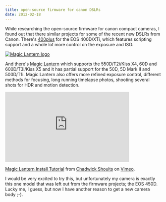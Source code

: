 ```yaml
---
title: open-source firmware for canon DSLRs
date: 2012-02-18
---
```

While researching the open-source firmware for canon compact cameras, I found out that there similar projects for some of the recent new DSLRs from Canon. There's <a href="http://code.google.com/p/400plus/">400plus</a> for the EOS 400D/XTi, which features scripting support and a whole lot more control on the exposure and ISO. 

<a href="http://magiclantern.wikia.com/wiki/Unified"><img src="http://images2.wikia.nocookie.net/__cb20110905142436/magiclantern/images/thumb/c/c9/Logo.png/100px-Logo.png" alt="Magic Lantern logo" /></a>

And there's <a href="http://magiclantern.wikia.com/wiki/Unified#Downloads">Magic Lantern</a> which supports the 550D/T2i/Kiss X4, 60D and 600D/T3i/Kiss X5 and it has partial support for the 50D, 5D Mark II and 500D/T1i. Magic Lantern also offers more refined exposure control, different methods for focusing, long running timelapse photos, shooting several shots for HDR and motion detection.

<iframe src="http://player.vimeo.com/video/30803116?title=0&amp;byline=0&amp;portrait=0" width="400" height="225" frameborder="0" webkitAllowFullScreen mozallowfullscreen allowFullScreen></iframe><p><a href="http://vimeo.com/30803116">Magic Lantern Install Tutorial</a> from <a href="http://vimeo.com/chadwickpaul">Chadwick Shoults</a> on <a href="http://vimeo.com">Vimeo</a>.</p>

I would be very excited to try this, but unfortunately my camera is exactly this one model that was left out from the firmware projects; the EOS 450D. Lucky me, I guess, but now I have another reason to get a new camera body ;-).

